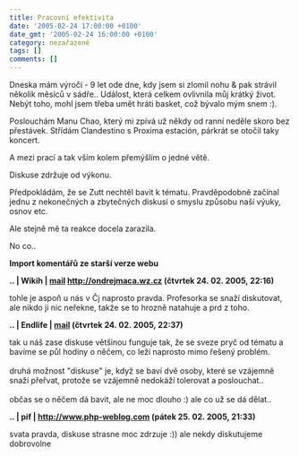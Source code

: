 ```yaml
---
title: Pracovní efektivita
date: '2005-02-24 17:00:00 +0100'
date_gmt: '2005-02-24 16:00:00 +0100'
category: nezařazené
tags: []
comments: []
---
```

<p>Dneska mám výročí - 9 let ode dne, kdy jsem si zlomil nohu &amp; pak strávil
několik měsíců v sádře.. Událost, která celkem ovlivnila můj krátký život.
Nebýt toho, mohl jsem třeba umět hráti basket, což bývalo mým snem :).</p>
<p>Poslouchám Manu Chao, který mi zpívá už někdy od ranní neděle skoro
bez přestávek. Střídám Clandestino s Proxima estación, párkrát se otočil
taky koncert.</p>
<p>A mezi prací a tak vším kolem přemýšlím o jedné větě.</p>
<p class="odsazeny">Diskuse zdržuje od výkonu.</p>
<p>Předpokládám, že se Zutt nechtěl bavit k tématu. Pravděpodobně začínal
jednu z nekonečných a zbytečných diskusí o smyslu způsobu naší výuky, osnov etc.</p>
<p>Ale stejně mě ta reakce docela zarazila.</p>
<p>No co..</p>
<div class="import-komentaru">
<p><strong>Import komentářů ze starší verze webu</strong></p>
<div class="comment">
<p style="font-weight:bold"><span class="compredmet">..</span> | <span class="comname">Wikih</span> |  <a href="mailto:ondrejmaca@centrum.cz">mail</a>  <a href="http://ondrejmaca.wz.cz">http://ondrejmaca.wz.cz</a> (čtvrtek&nbsp;24.&nbsp;02.&nbsp;2005,&nbsp;22:16)</p>
<p>tohle je aspoň u nás v Čj naprosto pravda. Profesorka se snaží diskutovat, ale nikdo ji nic neřekne, takže se to hrozně natahuje a prd z toho. </p>
</div>
<div class="comment">
<p style="font-weight:bold"><span class="compredmet">..</span> | <span class="comname">Endlife</span> |  <a href="mailto:jan.martinek@post.cz">mail</a> (čtvrtek&nbsp;24.&nbsp;02.&nbsp;2005,&nbsp;22:37)</p>
<p>tak u náš zase diskuse většinou funguje tak, že se sveze pryč od tématu a bavíme se půl hodiny o něčem, co leží naprosto mimo řešený problém. <br>  <br> druhá možnost &quot;diskuse&quot; je, když se baví dvě osoby, které se vzájemně snaží přeřvat, protože se vzájemně nedokáží tolerovat a poslouchat.. <br>  <br> občas se o něčem dá bavit, ale ne moc dlouho :) ale co už se dá dělat.. </p>
</div>
<div class="comment">
<p style="font-weight:bold"><span class="compredmet">..</span> | <span class="comname">pif</span> |  <a href="http://www.php-weblog.com">http://www.php-weblog.com</a> (pátek&nbsp;25.&nbsp;02.&nbsp;2005,&nbsp;21:33)</p>
<p>svata pravda, diskuse strasne moc zdrzuje :)) ale nekdy diskutujeme dobrovolne </p>
</div>
</div>
